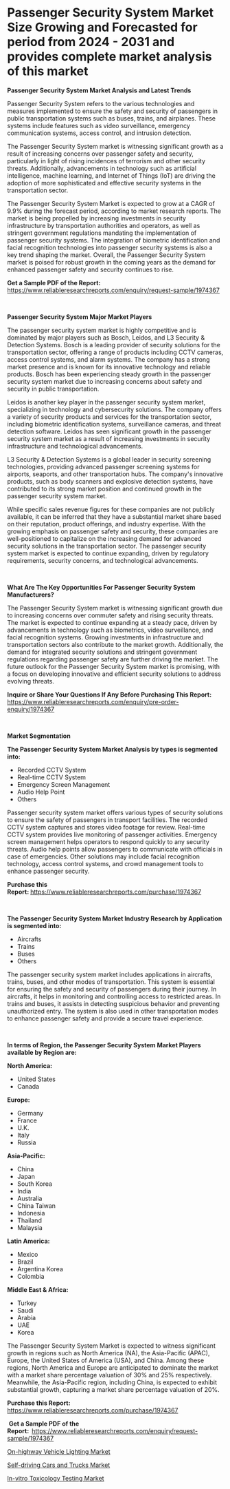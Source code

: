 <p><h1>Passenger Security System Market Size Growing and Forecasted for period from 2024 - 2031 and provides complete market analysis of this market</h1></p><p><strong>Passenger Security System Market Analysis and Latest Trends</strong></p>
<p><p>Passenger Security System refers to the various technologies and measures implemented to ensure the safety and security of passengers in public transportation systems such as buses, trains, and airplanes. These systems include features such as video surveillance, emergency communication systems, access control, and intrusion detection.</p><p>The Passenger Security System market is witnessing significant growth as a result of increasing concerns over passenger safety and security, particularly in light of rising incidences of terrorism and other security threats. Additionally, advancements in technology such as artificial intelligence, machine learning, and Internet of Things (IoT) are driving the adoption of more sophisticated and effective security systems in the transportation sector.</p><p>The Passenger Security System Market is expected to grow at a CAGR of 9.9% during the forecast period, according to market research reports. The market is being propelled by increasing investments in security infrastructure by transportation authorities and operators, as well as stringent government regulations mandating the implementation of passenger security systems. The integration of biometric identification and facial recognition technologies into passenger security systems is also a key trend shaping the market. Overall, the Passenger Security System market is poised for robust growth in the coming years as the demand for enhanced passenger safety and security continues to rise.</p></p>
<p><strong>Get a Sample PDF of the Report:&nbsp;</strong> <a href="https://www.reliableresearchreports.com/enquiry/request-sample/1974367">https://www.reliableresearchreports.com/enquiry/request-sample/1974367</a></p>
<p>&nbsp;</p>
<p><strong>Passenger Security System Major Market Players</strong></p>
<p><p>The passenger security system market is highly competitive and is dominated by major players such as Bosch, Leidos, and L3 Security & Detection Systems. Bosch is a leading provider of security solutions for the transportation sector, offering a range of products including CCTV cameras, access control systems, and alarm systems. The company has a strong market presence and is known for its innovative technology and reliable products. Bosch has been experiencing steady growth in the passenger security system market due to increasing concerns about safety and security in public transportation.</p><p>Leidos is another key player in the passenger security system market, specializing in technology and cybersecurity solutions. The company offers a variety of security products and services for the transportation sector, including biometric identification systems, surveillance cameras, and threat detection software. Leidos has seen significant growth in the passenger security system market as a result of increasing investments in security infrastructure and technological advancements.</p><p>L3 Security & Detection Systems is a global leader in security screening technologies, providing advanced passenger screening systems for airports, seaports, and other transportation hubs. The company's innovative products, such as body scanners and explosive detection systems, have contributed to its strong market position and continued growth in the passenger security system market.</p><p>While specific sales revenue figures for these companies are not publicly available, it can be inferred that they have a substantial market share based on their reputation, product offerings, and industry expertise. With the growing emphasis on passenger safety and security, these companies are well-positioned to capitalize on the increasing demand for advanced security solutions in the transportation sector. The passenger security system market is expected to continue expanding, driven by regulatory requirements, security concerns, and technological advancements.</p></p>
<p>&nbsp;</p>
<p><strong>What Are The Key Opportunities For Passenger Security System Manufacturers?</strong></p>
<p><p>The Passenger Security System market is witnessing significant growth due to increasing concerns over commuter safety and rising security threats. The market is expected to continue expanding at a steady pace, driven by advancements in technology such as biometrics, video surveillance, and facial recognition systems. Growing investments in infrastructure and transportation sectors also contribute to the market growth. Additionally, the demand for integrated security solutions and stringent government regulations regarding passenger safety are further driving the market. The future outlook for the Passenger Security System market is promising, with a focus on developing innovative and efficient security solutions to address evolving threats.</p></p>
<p><strong>Inquire or Share Your Questions If Any Before Purchasing This Report:</strong> <a href="https://www.reliableresearchreports.com/enquiry/pre-order-enquiry/1974367">https://www.reliableresearchreports.com/enquiry/pre-order-enquiry/1974367</a></p>
<p>&nbsp;</p>
<p><strong>Market Segmentation</strong></p>
<p><strong>The Passenger Security System Market Analysis by types is segmented into:</strong></p>
<p><ul><li>Recorded CCTV System</li><li>Real-time CCTV System</li><li>Emergency Screen Management</li><li>Audio Help Point</li><li>Others</li></ul></p>
<p><p>Passenger security system market offers various types of security solutions to ensure the safety of passengers in transport facilities. The recorded CCTV system captures and stores video footage for review. Real-time CCTV system provides live monitoring of passenger activities. Emergency screen management helps operators to respond quickly to any security threats. Audio help points allow passengers to communicate with officials in case of emergencies. Other solutions may include facial recognition technology, access control systems, and crowd management tools to enhance passenger security.</p></p>
<p><strong>Purchase this Report:&nbsp;</strong><a href="https://www.reliableresearchreports.com/purchase/1974367">https://www.reliableresearchreports.com/purchase/1974367</a></p>
<p>&nbsp;</p>
<p><strong>The Passenger Security System Market Industry Research by Application is segmented into:</strong></p>
<p><ul><li>Aircrafts</li><li>Trains</li><li>Buses</li><li>Others</li></ul></p>
<p><p>The passenger security system market includes applications in aircrafts, trains, buses, and other modes of transportation. This system is essential for ensuring the safety and security of passengers during their journey. In aircrafts, it helps in monitoring and controlling access to restricted areas. In trains and buses, it assists in detecting suspicious behavior and preventing unauthorized entry. The system is also used in other transportation modes to enhance passenger safety and provide a secure travel experience.</p></p>
<p>&nbsp;</p>
<p><strong>In terms of Region, the Passenger Security System Market Players available by Region are:</strong></p>
<p>
    <p> <strong> North America: </strong>
        <ul>
            <li>United States</li>
            <li>Canada</li>
        </ul>
        </p> 
    <p> <strong> Europe: </strong>
        <ul>
            <li>Germany</li>
            <li>France</li>
            <li>U.K.</li>
            <li>Italy</li>
            <li>Russia</li>
        </ul>
        </p> 
    <p> <strong> Asia-Pacific: </strong>
        <ul>
            <li>China</li>
            <li>Japan</li>
            <li>South Korea</li>
            <li>India</li>
            <li>Australia</li>
            <li>China Taiwan</li>
            <li>Indonesia</li>
            <li>Thailand</li>
            <li>Malaysia</li>
        </ul>
        </p> 
    <p> <strong> Latin America: </strong>
        <ul>
            <li>Mexico</li>
            <li>Brazil</li>
            <li>Argentina Korea</li>
            <li>Colombia</li>
        </ul>
        </p> 
    <p> <strong> Middle East & Africa: </strong>
        <ul>
            <li>Turkey</li>
            <li>Saudi</li>
            <li>Arabia</li>
            <li>UAE</li>
            <li>Korea</li>
        </ul>
    </p>
    </p>
<p><p>The Passenger Security System Market is expected to witness significant growth in regions such as North America (NA), the Asia-Pacific (APAC), Europe, the United States of America (USA), and China. Among these regions, North America and Europe are anticipated to dominate the market with a market share percentage valuation of 30% and 25% respectively. Meanwhile, the Asia-Pacific region, including China, is expected to exhibit substantial growth, capturing a market share percentage valuation of 20%.</p></p>
<p><strong>Purchase this Report: </strong><a href="https://www.reliableresearchreports.com/purchase/1974367">https://www.reliableresearchreports.com/purchase/1974367</a></p>
<p>&nbsp;<strong>Get a Sample PDF of the Report:&nbsp;&nbsp;</strong><a href="https://www.reliableresearchreports.com/enquiry/request-sample/1974367">https://www.reliableresearchreports.com/enquiry/request-sample/1974367</a></p>
<p><strong></strong></p>
<p><p><a href="https://view.publitas.com/reportprime-1/on-highway-vehicle-lighting-market-dynamics-2023-2030-also-about-its-market-trends-projections-and-opportunities/">On-highway Vehicle Lighting Market</a></p><p><a href="https://view.publitas.com/reportprime-1/self-driving-cars-and-trucks-market-analysis-examines-its-scope-on-growth-opportunities-and-forecasted-trends-spanning-from-2023-to-2030/">Self-driving Cars and Trucks Market</a></p><p><a href="https://view.publitas.com/reportprime-1/in-vitro-toxicology-testing-market-size-growth-and-forecast-from-2023-2030/">In-vitro Toxicology Testing Market</a></p></p>
